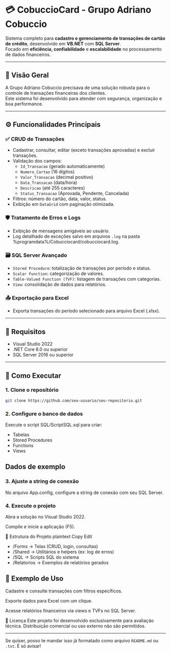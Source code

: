 # 💳 CobuccioCard - Grupo Adriano Cobuccio

Sistema completo para **cadastro e gerenciamento de transações de cartão de crédito**, desenvolvido em **VB.NET** com **SQL Server**.  
Focado em **eficiência, confiabilidade** e **escalabilidade** no processamento de dados financeiros.

---

## 📘 Visão Geral

A Grupo Adriano Cobuccio precisava de uma solução robusta para o controle de transações financeiras dos clientes.  
Este sistema foi desenvolvido para atender com segurança, organização e boa performance.

---

## ⚙️ Funcionalidades Principais

### ✅ CRUD de Transações
- Cadastrar, consultar, editar (exceto transações aprovadas) e excluir transações.
- Validação dos campos:
  - `Id_Transacao` (gerado automaticamente)
  - `Numero_Cartao` (16 dígitos)
  - `Valor_Transacao` (decimal positivo)
  - `Data_Transacao` (data/hora)
  - `Descricao` (até 255 caracteres)
  - `Status_Transacao` (Aprovada, Pendente, Cancelada)
- Filtros: número do cartão, data, valor, status.
- Exibição em `DataGrid` com paginação otimizada.

### 🛡️ Tratamento de Erros e Logs
- Exibição de mensagens amigáveis ao usuário.
- Log detalhado de exceções salvo em arquivos `.log` na pasta %programdata%/Cobucciocard/cobucciocard.log.

### 🗃️ SQL Server Avançado
- `Stored Procedure`: totalização de transações por período e status.
- `Scalar Function`: categorização de valores.
- `Table-Valued Function (TVF)`: listagem de transações com categorias.
- `View`: consolidação de dados para relatórios.

### 📤 Exportação para Excel
- Exporta transações do período selecionado para arquivo Excel (.xlsx).

---

## 🧩 Requisitos

- Visual Studio 2022  
- .NET Core 8.0 ou superior  
- SQL Server 2016 ou superior

---

## 🚀 Como Executar

### 1. Clone o repositório

```bash
git clone https://github.com/seu-usuario/seu-repositorio.git
```

### 2. Configure o banco de dados
Execute o script SQL/ScriptSQL.sql para criar:

- Tabelas
- Stored Procedures
- Functions
- Views

## Dados de exemplo

### 3. Ajuste a string de conexão
No arquivo App.config, configure a string de conexão com seu SQL Server.

### 4. Execute o projeto
Abra a solução no Visual Studio 2022.

Compile e inicie a aplicação (F5).

📁 Estrutura do Projeto
plaintext
Copy
Edit
- /Forms        → Telas (CRUD, login, consultas)
- /Shared       → Utilitários e helpers (ex: log de erros)
- /SQL          → Scripts SQL do sistema
- /Relatorios   → Exemplos de relatórios gerados

## 🧪 Exemplo de Uso
Cadastre e consulte transações com filtros específicos.

Exporte dados para Excel com um clique.

Acesse relatórios financeiros via views e TVFs no SQL Server.

📄 Licença
Este projeto foi desenvolvido exclusivamente para avaliação técnica.
Distribuição comercial ou uso externo não são permitidos.

---

Se quiser, posso te mandar isso já formatado como arquivo `README.md` ou `.txt`. É só avisar!
